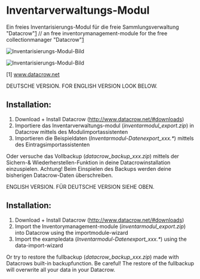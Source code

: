 Inventarverwaltungs-Modul
=========================

Ein freies Inventarisierungs-Modul für die freie Sammlungsverwaltung "Datacrow"[1](www.datacrow.net) // an free inventorymanagement-module for the free collectionmanager "Datacrow"[1](www.datacrow.net)

![Inventarisierungs-Modul-Bild](https://raw.github.com/Mr-N/Inventarverwaltungs-Modul/master/Screenshots/Datacrow-Inventarverwaltungsmodul-Collage.png)

![Inventarisierungs-Modul-Bild](/home/norman/Projekte/Inventarverwaltungsmodul/Datacrow-Inventarverwaltungsmodul-Collage.png)

[1] www.datacrow.net


DEUTSCHE VERSION. FOR ENGLISH VERSION LOOK BELOW.

## Installation:
1. Download + Install Datacrow (<http://www.datacrow.net/#downloads>)
2. Importiere das Inventarverwaltungs-modul (_inventarmodul_export.zip_) in Datacrow mittels des Modulimportassistenten
3. Importieren die Beispieldaten (_Inventarmodul-Datenexport_xxx.*_) mittels des Eintragsimportassistenten

Oder versuche das Vollbackup (_datacrow_backup_xxx.zip_) mittels der Sichern-& Wiederherstellen-Funktion in deine Datacrowinstallation einzuspielen. Achtung! Beim Einspielen des Backups werden deine bisherigen Datacrow-Daten überschreiben.

ENGLISH VERSION. FÜR DEUTSCHE VERSION SIEHE OBEN.

## Installation:

1. Download + Install Datacrow (<http://www.datacrow.net/#downloads>)
2. Import the Inventorymanagement-module (_inventarmodul_export.zip_) into Datacrow using the importmodule-wizard
3. Import the exampledata (_Inventarmodul-Datenexport_xxx.*_) using the data-import-wizard

Or try to restore the fullbackup (_datacrow_backup_xxx.zip_) made with Datacrows built-in backupfunction. Be careful! The restore of the fullbackup will overwrite all your data in your Datacrow.
